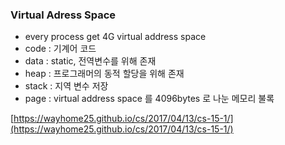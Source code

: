 ### Virtual Adress Space
- every process get 4G virtual address space
- code : 기계어 코드
- data : static, 전역변수를 위해 존재
- heap : 프로그래머의 동적 할당을 위해 존재
- stack : 지역 변수 저장
- page : virtual address space 를 4096bytes 로 나눈 메모리 불록

[https://wayhome25.github.io/cs/2017/04/13/cs-15-1/](https://wayhome25.github.io/cs/2017/04/13/cs-15-1/)
